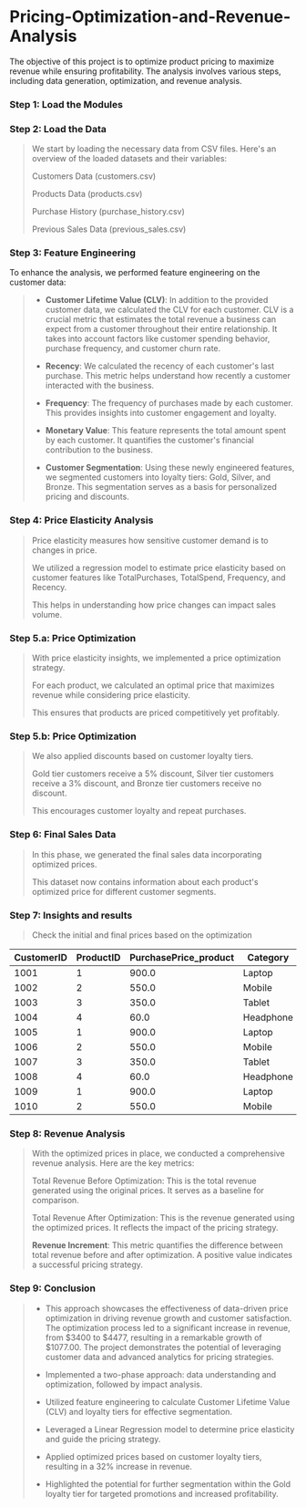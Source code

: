 # Pricing-Optimization-and-Revenue-Analysis
The objective of this project is to optimize product pricing to maximize revenue while ensuring profitability. The analysis involves various steps, including data generation, optimization, and revenue analysis.

### __Step 1: Load the Modules__

### __Step 2: Load the Data__

> We start by loading the necessary data from CSV files. Here's an overview of the loaded datasets and their variables:
> 
> Customers Data (customers.csv)
> 
> Products Data (products.csv)
> 
> Purchase History (purchase_history.csv)
> 
> Previous Sales Data (previous_sales.csv)

### __Step 3: Feature Engineering__

To enhance the analysis, we performed feature engineering on the customer data:

> - __Customer Lifetime Value (CLV)__: In addition to the provided customer data, we calculated the CLV for each customer. CLV is a crucial metric that estimates the total revenue a business can expect from a customer throughout their entire relationship. It takes into account factors like customer spending behavior, purchase frequency, and customer churn rate.
> 
> - __Recency__: We calculated the recency of each customer's last purchase. This metric helps understand how recently a customer interacted with the business.
>
> - __Frequency__: The frequency of purchases made by each customer. This provides insights into customer engagement and loyalty.
>
> - __Monetary Value__: This feature represents the total amount spent by each customer. It quantifies the customer's financial contribution to the business.
>
> - __Customer Segmentation__: Using these newly engineered features, we segmented customers into loyalty tiers: Gold, Silver, and Bronze. This segmentation serves as a basis for personalized pricing and discounts.

### __Step 4: Price Elasticity Analysis__

> Price elasticity measures how sensitive customer demand is to changes in price.
> 
> We utilized a regression model to estimate price elasticity based on customer features like TotalPurchases, TotalSpend, Frequency, and Recency.
> 
> This helps in understanding how price changes can impact sales volume.


### __Step 5.a: Price Optimization__

> With price elasticity insights, we implemented a price optimization strategy.
>
> For each product, we calculated an optimal price that maximizes revenue while considering price elasticity.
>
> This ensures that products are priced competitively yet profitably.

### __Step 5.b: Price Optimization__

> We also applied discounts based on customer loyalty tiers.
> 
> Gold tier customers receive a 5% discount, Silver tier customers receive a 3% discount, and Bronze tier customers receive no discount.
> 
> This encourages customer loyalty and repeat purchases.

### __Step 6: Final Sales Data__

> In this phase, we generated the final sales data incorporating optimized prices.
> 
> This dataset now contains information about each product's optimized price for different customer segments.

### __Step 7: Insights and results__

> Check the initial and final prices based on the optimization

| CustomerID | ProductID | PurchasePrice_product | Category  | FinalPrice |
|------------|-----------|----------------------|-----------|------------|
| 1001       | 1         | 900.0                | Laptop    | 760.0      |
| 1002       | 2         | 550.0                | Mobile    | 485.0      |
| 1003       | 3         | 350.0                | Tablet    | 300.0      |
| 1004       | 4         | 60.0                 | Headphone | 47.5       |
| 1005       | 1         | 900.0                | Laptop    | 776.0      |
| 1006       | 2         | 550.0                | Mobile    | 500.0      |
| 1007       | 3         | 350.0                | Tablet    | 285.0      |
| 1008       | 4         | 60.0                 | Headphone | 48.5       |
| 1009       | 1         | 900.0                | Laptop    | 800.0      |
| 1010       | 2         | 550.0                | Mobile    | 475.0      |


### __Step 8: Revenue Analysis__

> With the optimized prices in place, we conducted a comprehensive revenue analysis. Here are the key metrics:
> 
> Total Revenue Before Optimization: This is the total revenue generated using the original prices. It serves as a baseline for comparison.
> 
> Total Revenue After Optimization: This is the revenue generated using the optimized prices. It reflects the impact of the pricing strategy.
> 
> __Revenue Increment__: This metric quantifies the difference between total revenue before and after optimization. A positive value indicates a successful pricing strategy.

### __Step 9: Conclusion__

> - This approach showcases the effectiveness of data-driven price optimization in driving revenue growth and customer satisfaction. The optimization process led to a significant increase in revenue, from \$3400 to \$4477,  resulting in a remarkable growth of \$1077.00. The project demonstrates the potential of leveraging customer data and advanced analytics for pricing strategies.
>
> - Implemented a two-phase approach: data understanding and optimization, followed by impact analysis.
> 
> - Utilized feature engineering to calculate Customer Lifetime Value (CLV) and loyalty tiers for effective segmentation.
> 
> - Leveraged a Linear Regression model to determine price elasticity and guide the pricing strategy.
> 
> - Applied optimized prices based on customer loyalty tiers, resulting in a 32% increase in revenue.
> 
> - Highlighted the potential for further segmentation within the Gold loyalty tier for targeted promotions and increased profitability.

